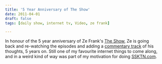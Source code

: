 ```yaml
---
title: '5 Year Anniversary of The Show'
date: 2011-04-01
draft: false
tags: [daily show, internet tv, Video, ze frank]

---
```


In honour of the 5 year anniversary of Ze Frank's [The Show](http://www.zefrank.com/theshow/), Ze is going back and re-watching the episodes and adding a [commentary track](http://www.zefrank.com/theshow/replay/) of his thoughts, 5 years on. Still one of my favourite internet things to come along, and in a weird kind of way was part of my motivation for doing [SSKTN.com](http://ssktn.com).